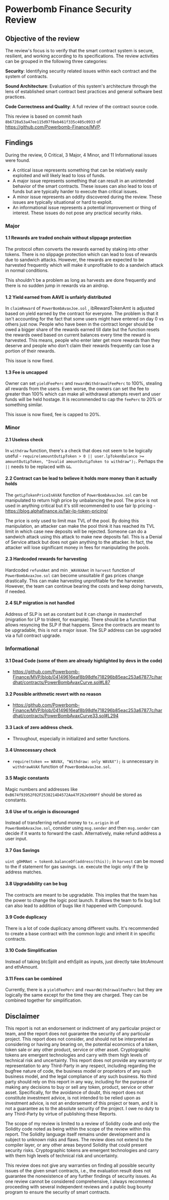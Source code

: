# Powerbomb Finance Security Review

## Objective of the review

The review's focus is to verify that the smart contract system is secure, resilient, and working according to its specifications. The review activities can be grouped in the following three categories:

**Security**: Identifying security related issues within each contract and the system of contracts.

**Sound Architecture**: Evaluation of this system's architecture through the lens of established smart contract best practices and general software best practices.

**Code Correctness and Quality**: A full review of the contract source code.

This review is based on commit hash `8b6728a53a47ee115d97f8eb461f335c405c0933` of <https://github.com/Powerbomb-Finance/MVP>.

## Findings

During the review, 0 Critical, 3 Major, 4 Minor, and 11 Informational issues were found.

- A critical issue represents something that can be relatively easily exploited and will likely lead to loss of funds.
- A major issue represents something that can result in an unintended behavior of the smart contracts. These issues can also lead to loss of funds but are typically harder to execute than critical issues.
- A minor issue represents an oddity discovered during the review. These issues are typically situational or hard to exploit.
- An informational issue represents a potential improvement or thing of interest. These issues do not pose any practical security risks.

### Major

#### 1.1 Rewards are traded onchain without slippage protection

The protocol often converts the rewards earned by staking into other tokens. There is no slippage protection which can lead to loss of rewards due to sandwich attacks. However, the rewards are expected to be harvested frequently which will make it unprofitable to do a sandwich attack in normal conditions.

This shouldn't be a problem as long as harvests are done frequently and there is no sudden jump in rewards via an airdrop.

#### 1.2 Yield earned from AAVE is unfairly distributed

In `claimReward` of `PowerBombAvaxJoe.sol` , ibRewardTokenAmt is adjusted based on yield earned by the contract for everyone. The problem is that it isn't accounting for the fact that some users might have entered on day 0 vs others just now. People who have been in the contract longer should be owed a bigger share of the rewards earned till date but the function resets the rewards owed based on current balances every time the reward is harvested. This means, people who enter later get more rewards than they deserve and people who don't claim their rewards frequently can lose a portion of their rewards.

This issue is now fixed.

#### 1.3 Fee is uncapped

Owner can set `yieldFeePerc` and r`ewardWithdrawalFeePerc` to 100%, stealing all rewards from the users. Even worse, the owners can set the fee to greater than 100% which can make all withdrawal attempts revert and user funds will be held hostage. It is recommended to cap the `feePerc` to 20% or something similar.

This issue is now fixed, fee is capped to 20%.


### Minor

#### 2.1 Useless check

In `withdraw` function, there's a check that does not seem to be logically useful - `require(amountOutLpToken > 0 || user.lpTokenBalance >= amountOutLpToken, "Invalid amountOutLpToken to withdraw");`. Perhaps the `||` needs to be replaced with `&&`.

#### 2.2 Contract can be lead to believe it holds more money than it actually holds

The `getLpTokenPriceInAVAX` function of `PowerBombAvaxJoe.sol` can be manipulated to return high price by unbalancing the pool. The price is not used in anything critical but it's still recommended to use fair lp pricing - 
https://blog.alphafinance.io/fair-lp-token-pricing/

The price is only used to limit max TVL of the pool. By doing this manipulation, an attacker can make the pool think it has reached its TVL limit in which case new deposits will be rejected. Someone can do a sandwich attack using this attack to make new deposits fail. This is a Denial of Service attack but does not gain anything to the attacker. In fact, the attacker will lose significant money in fees for manipulating the pools.

#### 2.3 Hardcoded rewards for harvesting

Hardcoded `refundAmt` and min `_WAVAXAmt` in `harvest` function of `PowerBombAvaxJoe.sol` can become unsuitable if gas prices change drastically. This can make harvesting unprofitable for the harvester. However, the team can continue bearing the costs and keep doing harvests, if needed.

#### 2.4 SLP migration is not handled

Address of SLP is set as constant but it can change in masterchef (migration for LP to trident, for example). There should be a function that allows resyncing the SLP if that happens. Since the contracts are meant to be upgradable, this is not a major issue. The SLP address can be upgraded via a full contract upgrade.


### Informational

#### 3.1 Dead Code (some of them are already highlighted by devs in the code)
- https://github.com/Powerbomb-Finance/MVP/blob/04149616eaf8b98dfe718296b85eac253a67877c/hardhat/contracts/PowerBombAvaxCurve.sol#L87


#### 3.2 Possible arithmetic revert with no reason
- https://github.com/Powerbomb-Finance/MVP/blob/04149616eaf8b98dfe718296b85eac253a67877c/hardhat/contracts/PowerBombAvaxCurve33.sol#L294

#### 3.3 Lack of zero address check.
- Throughout, especially in initialized and setter functions.

#### 3.4 Unnecessary check

- `require(token == WAVAX, "Withdraw: only WAVAX");` is unnecessary in `withdrawAVAX` function of `PowerBombAvaxJoe.sol`.

#### 3.5 Magic constants

Magic numbers and addresses like `0xB674f93952F02F2538214D4572Aa47F262e990Ff` should be stored as constants.

#### 3.6 Use of tx.origin is discouraged

Instead of transferring refund money to `tx.origin` in of `PowerBombAvaxJoe.sol`, consider using `msg.sender` and then `msg.sender` can decide if it wants to forward the cash. Alternatively, make refund address a user input.

#### 3.7 Gas Savings

`uint gOHMAmt = token0.balanceOf(address(this));` in `harvest` can be moved to the if statement for gas savings. i.e. execute the logic only if the lp address matches.

#### 3.8 Upgradability can be bug

The contracts are meant to be upgradable. This implies that the team has the power to change the logic post launch. It allows the team to fix bug but can also lead to addition of bugs like it happened with Compound.

#### 3.9 Code duplicacy

There is a lot of code duplicacy among different vaults. It's recommended to create a base contract with the common logic and inherit it  in specific contracts.

#### 3.10 Code Simplification

Instead of taking btcSplit and ethSplit as inputs, just directly take btcAmount and ethAmount.

#### 3.11 Fees can be combined

Currently, there is a `yieldFeePerc` and `rewardWithdrawalFeePerc` but they are logically the same except for the time they are charged. They can be combined together for simplification.


## Disclaimer

This report is not an endorsement or indictment of any particular project or team, and the report does not guarantee the security of any particular project. This report does not consider, and should not be interpreted as considering or having any bearing on, the potential economics of a token, token sale or any other product, service or other asset. Cryptographic tokens are emergent technologies and carry with them high levels of technical risk and uncertainty. This report does not provide any warranty or representation to any Third-Party in any respect, including regarding the bugfree nature of code, the business model or proprietors of any such business model, and the legal compliance of any such business. No third party should rely on this report in any way, including for the purpose of making any decisions to buy or sell any token, product, service or other asset. Specifically, for the avoidance of doubt, this report does not constitute investment advice, is not intended to be relied upon as investment advice, is not an endorsement of this project or team, and it is not a guarantee as to the absolute security of the project. I owe no duty to any Third-Party by virtue of publishing these Reports.

The scope of my review is limited to a review of Solidity code and only the Solidity code noted as being within the scope of the review within this report. The Solidity language itself remains under development and is subject to unknown risks and flaws. The review does not extend to the compiler layer, or any other areas beyond Solidity that could present security risks. Cryptographic tokens are emergent technologies and carry with them high levels of technical risk and uncertainty.

This review does not give any warranties on finding all possible security issues of the given smart contracts, i.e., the evaluation result does not guarantee the nonexistence of any further findings of security issues. As one review cannot be considered comprehensive, I always recommend proceeding with several independent reviews and a public bug bounty program to ensure the security of smart contracts.

